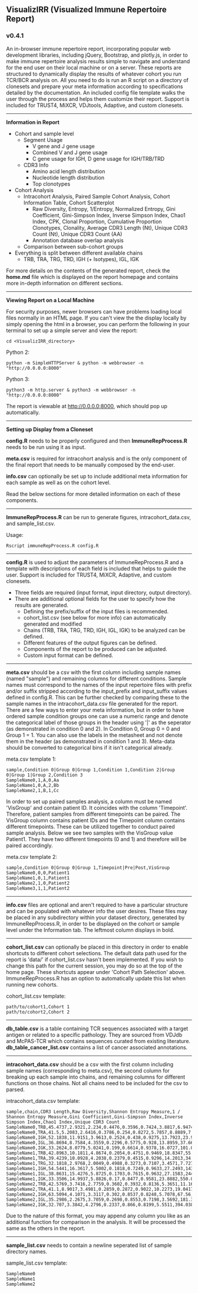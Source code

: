 ## **V**isualiz**IRR** (**V**isualized **I**mmune **R**epertoire **R**eport)

### v0.4.1

An in-browser immune repertoire report, incorporating popular web development libraries, including jQuery, Bootstrap, and plotly.js, in order to make immune repertoire analysis results simple to navigate and understand for the end user on their local machine or on a server.
These reports are structured to dynamically display the results of whatever cohort you run TCR/BCR analysis on.
All you need to do is run an R script on a directory of clonesets and prepare your meta information according to specifications detailed by the documentation.
An included config file template walks the user through the process and helps them customize their report.
Support is included for TRUST4, MiXCR, VDJtools, Adaptive, and custom clonesets.

---

**Information in Report**

* Cohort and sample level 
    * Segment Usage
        * V gene and J gene usage
        * Combined V and J gene usage
        * C gene usage for IGH, D gene usage for IGH/TRB/TRD
    * CDR3 Info
        * Amino acid length distribution
        * Nucleotide length distribution
        * Top clonotypes 
* Cohort Analysis
    * Intracohort Analysis, Paired Sample Cohort Analysis, Cohort Information Table, Cohort Scatterplot
        * Raw Diversity, Entropy, 1/Entropy, Normalized Entropy, Gini Coefficient, Gini-Simpson Index, Inverse Simpson Index, Chao1 Index, CPK, Clonal Proportion, Cumulative Proportion Clonotypes, Clonality, Average CDR3 Length (Nt), Unique CDR3 Count (Nt), Unique CDR3 Count (AA)
        * Annotation database overlap analysis
    * Comparison between sub-cohort groups
* Everything is split between different available chains 
    * TRB, TRA, TRG, TRD, IGH (+ Isotypes), IGL, IGK

For more details on the contents of the generated report, check the **home&#46;md** file which is displayed on the report homepage and contains more in-depth information on different sections.

---

**Viewing Report on a Local Machine**

For security purposes, newer browsers can have problems loading local files normally in an HTML page.
If you can't view the the display locally by simply opening the html in a browser, you can perform the following in your terminal to set up a simple server and view the report:
```
cd <VisualizIRR_directory>
```
Python 2:
```
python -m SimpleHTTPServer & python -m webbrowser -n "http://0.0.0.0:8000"
```
Python 3:
```
python3 -m http.server & python3 -m webbrowser -n "http://0.0.0.0:8000"
```

The report is viewable at http://0.0.0.0:8000, which should pop up automatically.

---

**Setting up Display from a Cloneset**

**config.R** needs to be properly configured and then **ImmuneRepProcess.R** needs to be run using it as input. 

**meta.csv** is required for intracohort analysis and is the only component of the final report that needs to be manually composed by the end-user.

**info.csv** can optionally be set up to include additional meta information for each sample as well as on the cohort level.

Read the below sections for more detailed information on each of these components.

---

**ImmuneRepProcess.R** can be run to generate figures, intracohort_data.csv, and sample_list.csv.

Usage:
```
Rscript immuneRepProcess.R config.R
```

---

**config.R** is used to adjust the parameters of ImmuneRepProcess.R and a template with descriptions of each field is included that helps to guide the user.
Support is included for TRUST4, MiXCR, Adaptive, and custom clonesets.

* Three fields are required (input format, input directory, output directory).
* There are additional optional fields for the user to specify how the results are generated.
    * Defining the prefix/suffix of the input files is recommended.
    * cohort_list.csv (see below for more info) can automatically generated and modified
    * Chains (TRB, TRA, TRG, TRD, IGH, IGL, IGK) to be analyzed can be defined.
    * Different features of the output figures can be defined.
    * Components of the report to be produced can be adjusted.
    * Custom input format can be defined.

---

**meta.csv** should be a csv with the first column including sample names (named "sample") and remaining columns for different conditions. 
Sample names must correspond to the names of the input repertoire files with prefix and/or suffix stripped according to the input_prefix and input_suffix values defined in config.R. 
This can be further checked by comparing these to the sample names in the intracohort_data.csv file generated for the report.
There are a few ways to enter your meta information, but in order to have ordered sample condition groups one can use a numeric range and denote 
the categorical label of those groups in the header using '|' as the seperator (as demonstrated in condition 0 and 2). 
In Condition 0, Group 0 = 0 and Group 1 = 1.
You can also use the labels in the metasheet and not denote them in the header (as demonstrated in condition 1 and 3).
Meta-data should be converted to categorical bins if it isn't categorical already.

meta.csv template 1:
```
sample,Condition 0|Group 0|Group 1,Condition 1,Condition 2|Group 0|Group 1|Group 2,Condition 3
SampleName0,1,A,0,Aa
SampleName1,0,A,2,Bb
SampleName2,1,B,1,Cc
```

In order to set up paired samples analysis, a column must be named 'VisGroup' and contain patient ID. 
It coincides with the column 'Timepoint'. 
Therefore, patient samples from different timepoints can be paired.
The VisGroup column contains patient IDs and the Timepoint column contains different timepoints. 
These can be utilized together to conduct paired sample analysis. 
Below we see two samples with the VisGroup value Patient1. 
They have two different timepoints (0 and 1) and therefore will be paired accordingly.

meta.csv template 2:
```
sample,Condition 0|Group 0|Group 1,Timepoint|Pre|Post,VisGroup
SampleName0,0,0,Patient1
SampleName1,0,1,Patient1
SampleName2,1,0,Patient2
SampleName3,1,1,Patient2
```

---

**info.csv** files are optional and aren't required to have a particular structure and can be populated with whatever info the user desires. 
These files may be placed in any subdirectory within your dataset directory, generated by ImmuneRepProcess.R, in order to be displayed on the cohort or sample level under the Information tab.
The leftmost column displays in bold.

---

**cohort_list.csv** can optionally be placed in this directory in order to enable shortcuts to different cohort selections.
The default data path used for the report is 'data/' if cohort_list.csv hasn't been implemented. If you wish to change this path for the current session, you may do so at the top of the home page.
These shortcuts appear under 'Cohort Path Selection' above. ImmuneRepProcess.R has an option to automatically update this list when running new cohorts.

cohort_list.csv template:
```
path/to/cohort1,Cohort 1
path/to/cohort2,Cohort 2
```

---

**db_table.csv** is a table containing TCR sequences associated with a target antigen or related to a specific pathology. They are sourced from VDJdb and McPAS-TCR which contains sequences curated from existing literature. 
**db_table_cancer_list.csv** contains a list of cancer associated annotations.

---

**intracohort_data.csv** should be a csv with the first column including sample names (corresponding to meta.csv), 
the second column for breaking up each sample into chains, and remaining columns for different functions on those chains.
Not all chains need to be included for the csv to parsed.

intracohort_data.csv template:
```
sample,chain,CDR3 Length,Raw Diversity,Shannon Entropy Measure,1 / Shannon Entropy Measure,Gini Coefficient,Gini-Simpson Index,Inverse Simpson Index,Chao1 Index,Unique CDR3 Count
SampleName0,TRB,45.4737,2.9321,2.234,0.4476,0.3596,0.7424,3.8817,6.9474,6
SampleName0,TRA,41.5,5.2083,2.6416,0.3786,0.254,0.8272,5.7857,8.8889,7
SampleName0,IGH,52.1838,11.9151,3.9613,0.2524,0.438,0.9275,13.7923,23.9951,20
SampleName0,IGL,36.8694,8.7584,4.3559,0.2296,0.5775,0.928,13.8959,37.6653,34
SampleName0,IGK,33.2624,8.0779,5.0241,0.199,0.6614,0.9378,16.0727,101.0339,75
SampleName1,TRB,42.8963,10.1811,4.8674,0.2054,0.4751,0.9469,18.8347,55.8225,45
SampleName1,TRA,39.4239,10.0928,4.2038,0.2379,0.4515,0.9296,14.2013,34.012,26
SampleName1,TRG,32.1818,2.9768,2.0049,0.4988,0.3273,0.7107,3.4571,7.7273,5
SampleName1,IGH,54.5441,16.3617,5.5002,0.1818,0.7249,0.9633,27.2493,143.8969,115
SampleName1,IGL,38.8631,15.4276,5.8725,0.1703,0.7615,0.9632,27.1583,244.8357,215
SampleName1,IGK,33.3506,14.9937,5.8826,0.17,0.8477,0.9581,23.8882,550.0341,403
SampleName2,TRB,42.5769,3.7416,2.7759,0.3602,0.3932,0.8136,5.3651,11.1635,9
SampleName2,TRA,41.1,8.9017,3.4981,0.2859,0.2872,0.9022,10.2273,19.0417,13
SampleName2,IGH,63.5094,4.1071,3.3117,0.302,0.8537,0.8248,5.7078,67.56,45
SampleName2,IGL,35.2986,2.2675,3.7059,0.2698,0.8553,0.7198,3.5692,181.3025,153
SampleName2,IGK,32.707,3.3842,4.2796,0.2337,0.866,0.8199,5.5511,394.038,279
```

Due to the nature of this format, you may append any column you like as an additional function for comparison in the analysis. 
It will be processed the same as the others in the report.

---

**sample_list.csv** needs to contain a newline seperated list of sample directory names.

sample_list.csv template:
```
SampleName0
SampleName1
SampleName2
```
